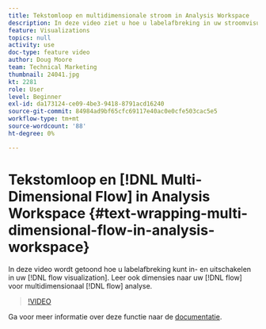 ```yaml
---
title: Tekstomloop en multidimensionale stroom in Analysis Workspace
description: In deze video ziet u hoe u labelafbreking in uw stroomvisualisatie kunt in- en uitschakelen. Leer ook dimensies naar uw flow te slepen en neer te zetten voor multidimensionale flowanalyse.
feature: Visualizations
topics: null
activity: use
doc-type: feature video
author: Doug Moore
team: Technical Marketing
thumbnail: 24041.jpg
kt: 2281
role: User
level: Beginner
exl-id: da173124-ce09-4be3-9418-8791acd16240
source-git-commit: 84984ad9bf65cfc69117e40ac0e0cfe503cac5e5
workflow-type: tm+mt
source-wordcount: '88'
ht-degree: 0%

---
```


# Tekstomloop en [!DNL Multi-Dimensional Flow] in Analysis Workspace {#text-wrapping-multi-dimensional-flow-in-analysis-workspace}

In deze video wordt getoond hoe u labelafbreking kunt in- en uitschakelen in uw [!DNL flow visualization]. Leer ook dimensies naar uw [!DNL flow] voor multidimensionaal [!DNL flow] analyse.

>[!VIDEO](https://video.tv.adobe.com/v/24041/?quality=12&learn=on)

Ga voor meer informatie over deze functie naar de [documentatie](https://experienceleague.adobe.com/docs/analytics/analyze/analysis-workspace/visualizations/fallout/fallout-flow.html?lang=en).

